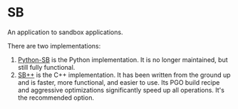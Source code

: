 # SB

An application to sandbox applications.

There are two implementations:

1. [Python-SB](./python/README.md) is the Python implementation. It is no longer maintained, but still fully functional.
2. [SB++](./cpp/README.md) is the C++ implementation. It has been written from the ground up and is faster, more functional, and easier to use. Its PGO build recipe and aggressive optimizations significantly speed up all operations. It's the recommended option.
